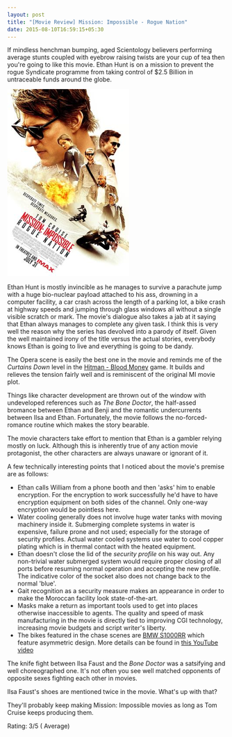 ```yaml
---
layout: post
title: "[Movie Review] Mission: Impossible - Rogue Nation"
date: 2015-08-10T16:59:15+05:30
---
```


If mindless henchman bumping, aged Scientology believers performing average stunts coupled with eyebrow raising twists are your cup of tea then you're going to like this movie.
Ethan Hunt is on a mission to prevent the rogue Syndicate programme from taking control of $2.5 Billion in untraceable funds around the globe.

![Mission: Impossible - Rogue Nation (2015)](/img/movie-poster-mission-impossible-rogue-nation.jpg 'Mission: Impossible - Rogue Nation (2015)')

Ethan Hunt is mostly invincible as he manages to survive a parachute jump with a huge bio-nuclear payload attached to his ass, drowning in a computer facility, a car crash across the length of a parking lot, a bike crash at highway speeds and jumping through glass windows all without a single visible scratch or mark.
The movie's dialogue also takes a jab at it saying that Ethan always manages to complete any given task.
I think this is very well the reason why the series has devolved into a parody of itself.
Given the well maintained irony of the title versus the actual stories, everybody knows Ethan is going to live and everything is going to be dandy.

The Opera scene is easily the best one in the movie and reminds me of the *Curtains Down* level in the [Hitman - Blood Money](https://en.wikipedia.org/wiki/Hitman:_Blood_Money) game.
It builds and relieves the tension fairly well and is reminiscent of the original MI movie plot.

Things like character development are thrown out of the window with undeveloped references such as *The Bone Doctor*, the half-assed bromance between Ethan and Benji and the romantic undercurrents between Ilsa and Ethan.
Fortunately, the movie follows the no-forced-romance routine which makes the story bearable.

The movie characters take effort to mention that Ethan is a gambler relying mostly on luck.
Although this is inherently true of any action movie protagonist, the other characters are always unaware or ignorant of it.

A few technically interesting points that I noticed about the movie's premise are as follows:

* Ethan calls William from a phone booth and then 'asks' him to enable encryption.
For the encryption to work successfully he'd have to have encryption equipment on both sides of the channel.
Only one-way encryption would be pointless here.
* Water cooling generally does not involve huge water tanks with moving machinery inside it.
Submerging complete systems in water is expensive, failure prone and not used; especially for the storage of security profiles.
Actual water cooled systems use water to cool copper plating which is in thermal contact with the heated equipment.
* Ethan doesn't close the lid of the *security profile* on his way out.
Any non-trivial water submerged system would require proper closing of all ports before resuming normal operation and accepting the new profile.
The indicative color of the socket also does not change back to the normal 'blue'.
* Gait recognition as a security measure makes an appearance in order to make the Moroccan facility look state-of-the-art.
* Masks make a return as important tools used to get into places otherwise inaccessible to agents.
The quality and speed of mask manufacturing in the movie is directly tied to improving CGI technology, increasing movie budgets and script writer's liberty.
* The bikes featured in the chase scenes are [BMW S1000RR](https://en.wikipedia.org/wiki/BMW_S1000RR) which feature asymmetric design. More details can be found in [this YouTube video](https://www.youtube.com/watch?v=N9SIS4izLqE)

The knife fight between Ilsa Faust and the *Bone Doctor* was a satsifying and well choreographed one. 
It's not often you see well matched opponents of opposite sexes fighting each other in movies.

Ilsa Faust's  shoes are mentioned twice in the movie. What's up with that?

They'll probably keep making Mission: Impossible movies as long as Tom Cruise keeps producing them.

Rating: 3/5 ( Average)
